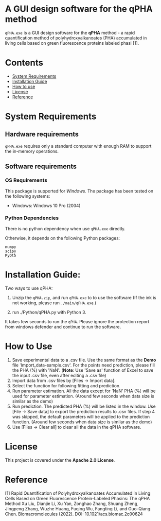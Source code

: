 # A GUI design software for the __qPHA__ method

`qPHA.exe` is a GUI design software for the **qPHA** method - a rapid quantification method of polyhydroxyalkanoates (PHA) accumulated in living cells based on green fluorescence proteins labeled phasi [1].

# Contents

- [System Requirements](#system-requirements)
- [Installation Guide](#installation-guide)
- [How to use](#How-to-Use)
- [License](#license)
- [Reference](#Reference)

# System Requirements
## Hardware requirements
`qPHA.exe` requires only a standard computer with enough RAM to support the in-memory operations.

## Software requirements
### OS Requirements
This package is supported for *Windows*. The package has been tested on the following systems:
+ Windows: Windows 10 Pro (2004)

### Python Dependencies
There is no python dependency when use `qPHA.exe` directly.

Otherwise, it depends on the following Python packages:
```
numpy
scipy
PyQt5
```

# Installation Guide:
Two ways to use qPHA:
1. Unzip the `qPHA.zip`, and run `qPHA.exe` to to use the software (If the ink is not working, please run `./main/qPHA.exe`.)

2. run ./Python/qPHA.py with Python 3.

It takes few seconds to run the `qPHA`. Please ignore the protection report from windows defender and continue to run the software.

# How to Use
1. Save experimental data to a .csv file. Use the same format as the **Demo** file 'Import_data-sample.csv'. For the points need prediction, please fill the PHA (%) with 'NaN'. (**Note**: Use 'Save as' function of Excel to save the input .csv file, even after editing a .csv file)
2. Import data from .csv files by [Files -> Import data].
3. Select the function for following fitting and prediction.
4. Run parameter estimation. All the data except for 'NaN' PHA (%) will be used for parameter estimation. (Around few seconds when data size is similar as the demo)
5. Run prediction. The predicted PHA (%) will be listed in the window. Use [File -> Save data] to export the prediction results to .csv files. If step 4 was skipped, the default parameters will be applied to the prediction function. (Around few seconds when data size is similar as the demo)
6. Use [Files -> Clear all] to clear all the data in the qPHA software.

# License

This project is covered under the **Apache 2.0 License**.

# Reference
[1] Rapid Quantification of Polyhydroxyalkanoates Accumulated in Living Cells Based on Green Fluorescence Protein-Labeled Phasins: The qPHA Method
Xu Liu, Dianjie Li, Xu Yan, Zonghao Zhang, Shuang Zheng, Jingpeng Zhang, Wuzhe Huang, Fuqing Wu, Fangting Li, and Guo-Qiang Chen.
Biomacromolecules (2022).
DOI: 10.1021/acs.biomac.2c00624
